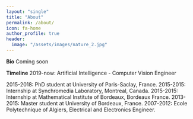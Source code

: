 ```yaml
---
layout: "single"
title: "About"
permalink: /about/
icon: fa-home
author_profile: true
header:
  image: "/assets/images/nature_2.jpg"
---
```




**Bio**
Coming soon
<!-- I am the Director of AI at Tesla, where I lead the team responsible for all neural networks on the Autopilot. Previously, I was a Research Scientist at OpenAI working on Deep Learning in Computer Vision, Generative Modeling and Reinforcement Learning. I received my PhD from Stanford, where I worked with Fei-Fei Li on Convolutional/Recurrent Neural Network architectures and their applications in Computer Vision, Natural Language Processing and their intersection. Over the course of my PhD I squeezed in two internships at Google where I worked on large-scale feature learning over YouTube videos, and in 2015 I interned at DeepMind and worked on Deep Reinforcement Learning. Together with Fei-Fei, I designed and taught a new Stanford class on Convolutional Neural Networks for Visual Recognition (CS231n). The class was the first Deep Learning course offering at Stanford and has grown from 150 enrolled in 2015 to 330 students in 2016, and 750 students in 2017. -->

<!-- On a side for fun I blog, tweet, and maintain several Deep Learning libraries written in Javascript (e.g. ConvNetJS, RecurrentJS, REINFORCEjs, t-sneJS). I am also sometimes jokingly referred to as the reference human for ImageNet (post :)). I also recently expanded on this with arxiv-sanity.com, which lets you search and sort through ~30,000 Arxiv papers on Machine Learning over the last 3 years in the same pretty format. -->

**Timeline**
2019-now: Artificial Intelligence - Computer Vision Engineer

2015-2018: PhD student at University of Paris-Saclay, France.
2015-2015: Internship at Synchromedia Laboratory, Montreal, Canada.
2015-2015: Internship at Mathematical Institute of Bordeaux, Bordeaux France.
2013-2015: Master student at University of Bordeaux, France.
2007-2012: Ecole Polytechnique of Algiers, Electrical and Electronics Engineer.
